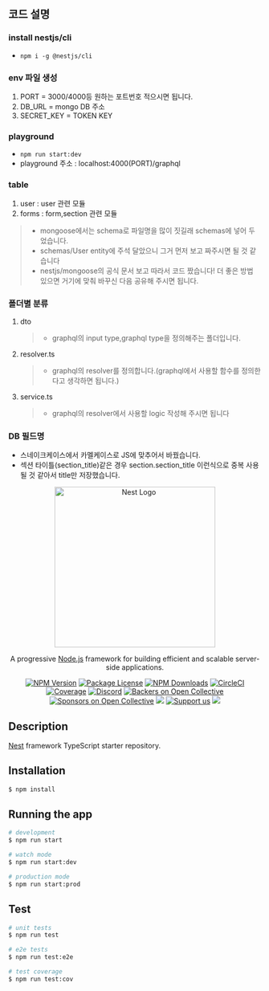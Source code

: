 ## 코드 설명

### install nestjs/cli

- `npm i -g @nestjs/cli`

### env 파일 생성

1. PORT = 3000/4000등 원하는 포트번호 적으시면 됩니다.
2. DB_URL = mongo DB 주소
3. SECRET_KEY = TOKEN KEY

### playground

- `npm run start:dev`
- playground 주소 : localhost:4000(PORT)/graphql

### table

1. user : user 관련 모듈
2. forms : form,section 관련 모듈

> - mongoose에서는 schema로 파일명을 많이 짓길래 schemas에 넣어 두었습니다.
> - schemas/User entity에 주석 달았으니 그거 먼저 보고 짜주시면 될 것 같습니다
> - nestjs/mongoose의 공식 문서 보고 따라서 코드 짰습니다! 더 좋은 방법 있으면 거기에 맞춰 바꾸신 다음 공유해 주시면 됩니다.

### 폴더별 분류

1. dto
   > - graphql의 input type,graphql type을 정의해주는 폴더입니다.
2. resolver.ts
   > - graphql의 resolver를 정의합니다.(graphql에서 사용할 함수를 정의한다고 생각하면 됩니다.)
3. service.ts
   > - graphql의 resolver에서 사용할 logic 작성해 주시면 됩니다

### DB 필드명

- 스네이크케이스에서 카멜케이스로 JS에 맞추어서 바꿨습니다.
- 섹션 타이틀(section_title)같은 경우 section.section_title 이런식으로 중복 사용될 것 같아서 title만 저장했습니다.

</pre>

<p align="center">
  <a href="http://nestjs.com/" target="blank"><img src="https://nestjs.com/img/logo_text.svg" width="320" alt="Nest Logo" /></a>
</p>

[circleci-image]: https://img.shields.io/circleci/build/github/nestjs/nest/master?token=abc123def456
[circleci-url]: https://circleci.com/gh/nestjs/nest

  <p align="center">A progressive <a href="http://nodejs.org" target="_blank">Node.js</a> framework for building efficient and scalable server-side applications.</p>
    <p align="center">
<a href="https://www.npmjs.com/~nestjscore" target="_blank"><img src="https://img.shields.io/npm/v/@nestjs/core.svg" alt="NPM Version" /></a>
<a href="https://www.npmjs.com/~nestjscore" target="_blank"><img src="https://img.shields.io/npm/l/@nestjs/core.svg" alt="Package License" /></a>
<a href="https://www.npmjs.com/~nestjscore" target="_blank"><img src="https://img.shields.io/npm/dm/@nestjs/common.svg" alt="NPM Downloads" /></a>
<a href="https://circleci.com/gh/nestjs/nest" target="_blank"><img src="https://img.shields.io/circleci/build/github/nestjs/nest/master" alt="CircleCI" /></a>
<a href="https://coveralls.io/github/nestjs/nest?branch=master" target="_blank"><img src="https://coveralls.io/repos/github/nestjs/nest/badge.svg?branch=master#9" alt="Coverage" /></a>
<a href="https://discord.gg/G7Qnnhy" target="_blank"><img src="https://img.shields.io/badge/discord-online-brightgreen.svg" alt="Discord"/></a>
<a href="https://opencollective.com/nest#backer" target="_blank"><img src="https://opencollective.com/nest/backers/badge.svg" alt="Backers on Open Collective" /></a>
<a href="https://opencollective.com/nest#sponsor" target="_blank"><img src="https://opencollective.com/nest/sponsors/badge.svg" alt="Sponsors on Open Collective" /></a>
  <a href="https://paypal.me/kamilmysliwiec" target="_blank"><img src="https://img.shields.io/badge/Donate-PayPal-ff3f59.svg"/></a>
    <a href="https://opencollective.com/nest#sponsor"  target="_blank"><img src="https://img.shields.io/badge/Support%20us-Open%20Collective-41B883.svg" alt="Support us"></a>
  <a href="https://twitter.com/nestframework" target="_blank"><img src="https://img.shields.io/twitter/follow/nestframework.svg?style=social&label=Follow"></a>
</p>
  <!--[![Backers on Open Collective](https://opencollective.com/nest/backers/badge.svg)](https://opencollective.com/nest#backer)
  [![Sponsors on Open Collective](https://opencollective.com/nest/sponsors/badge.svg)](https://opencollective.com/nest#sponsor)-->

## Description

[Nest](https://github.com/nestjs/nest) framework TypeScript starter repository.

## Installation

```bash
$ npm install
```

## Running the app

```bash
# development
$ npm run start

# watch mode
$ npm run start:dev

# production mode
$ npm run start:prod
```

## Test

```bash
# unit tests
$ npm run test

# e2e tests
$ npm run test:e2e

# test coverage
$ npm run test:cov
```
